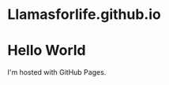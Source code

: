 Llamasforlife.github.io
=======================
<html>
<body>
<h1>Hello World</h1>
<p>I'm hosted with GitHub Pages.</p>
</body>
</html>
